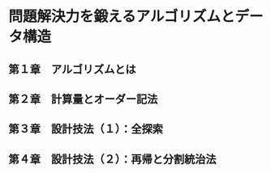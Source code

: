 # 問題解決力を鍛えるアルゴリズムとデータ構造

## 第１章　アルゴリズムとは

## 第２章　計算量とオーダー記法

## 第３章　設計技法（１）：全探索

## 第４章　設計技法（２）：再帰と分割統治法

